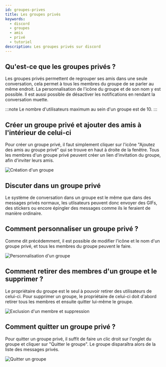 ```yaml
---
id: groupes-prives
title: Les groupes privés
keywords:
  - discord
  - groupes
  - amis
  - privé
  - tutoriel
description: Les groupes privés sur discord
---
```

## Qu'est-ce que les groupes privés ?
Les groupes privés permettent de regrouper ses amis dans une seule conversation, cela permet à tous les membres du groupe de se parler au même endroit. La personnalisation de l'icône du groupe et de son nom y est possible. Il est aussi possible de désactiver les notifications en rendant la conversation muette. 

:::note
Le nombre d'utilisateurs maximum au sein d'un groupe est de 10.
:::

## Créer un groupe privé et ajouter des amis à l'intérieur de celui-ci 
Pour créer un groupe privé, il faut simplement cliquer sur l'icône "Ajoutez des amis au groupe privé" qui se trouve en haut à droite de la fenêtre. Tous les membres d'un groupe privé peuvent créer un lien d'invitation du groupe, afin d'inviter leurs amis. 

![Création d'un groupe]()

## Discuter dans un groupe privé
Le système de conversation dans un groupe est le même que dans des messages privés normaux, les utlisateurs peuvent donc envoyer des GIFs, des stickers ou encore épingler des messages comme ils le feraient de manière ordinaire.

## Comment personnaliser un groupe privé ?
Comme dit précédemment, il est possible de modifier l'icône et le nom d'un groupe privé, et tous les membres du groupe peuvent le faire.

![Personnalisation d'un groupe]()

## Comment retirer des membres d'un groupe et le supprimer ?
Le propriétaire du groupe est le seul à pouvoir retirer des utilisateurs de celui-ci. Pour supprimer un groupe, le propriétaire de celui-ci doit d'abord retirer tous les membres et ensuite quitter lui-même le groupe.

![Exclusion d'un membre et suppression]()

## Comment quitter un groupe privé ?
Pour quitter un groupe privé, il suffit de faire un clic droit sur l'onglet du groupe et cliquer sur "Quitter le groupe". Le groupe disparaîtra alors de la liste des messages privés.

![Quitter un groupe]()
